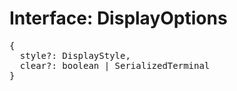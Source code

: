 # Interface: DisplayOptions

<pre>
{
  style?: <Ref to="./display-style">DisplayStyle</Ref>,
  clear?: boolean | <Ref to="./serialized-terminal">SerializedTerminal</Ref>
}
</pre>

<script setup>
import Ref from '../../../../../components/api/Ref.vue';
</script>
